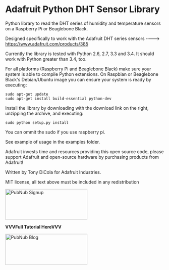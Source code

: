 Adafruit Python DHT Sensor Library
==================================

Python library to read the DHT series of humidity and temperature sensors on a Raspberry Pi or Beaglebone Black.

Designed specifically to work with the Adafruit DHT series sensors ----> https://www.adafruit.com/products/385

Currently the library is tested with Python 2.6, 2.7, 3.3 and 3.4. It should work with Python greater than 3.4, too.

For all platforms (Raspberry Pi and Beaglebone Black) make sure your system is able to compile Python extensions.  On Raspbian or Beaglebone Black's Debian/Ubuntu image you can ensure your system is ready by executing:

````
sudo apt-get update
sudo apt-get install build-essential python-dev
````

Install the library by downloading with the download link on the right, unzipping the archive, and executing:

````
sudo python setup.py install
````
You can ommit the sudo if you use raspberry pi.

See example of usage in the examples folder.

Adafruit invests time and resources providing this open source code, please support Adafruit and open-source hardware by purchasing products from Adafruit!

Written by Tony DiCola for Adafruit Industries.

MIT license, all text above must be included in any redistribution



 <a href="https://dashboard.pubnub.com/signup?devrel_gh=Cakhavan/PubNubStateMachine">
    <img alt="PubNub Signup" src="https://i.imgur.com/og5DDjf.png" width=260 height=97/>
</a>


**VVVFull Tutorial HereVVV**


<a href="https://www.pubnub.com/blog/create-an-iot-twitter-bot-in-5-easy-steps/?devrel_gh=Cakhavan/PubNubStateMachine">
    <img alt="PubNub Blog" src="https://i.imgur.com/aJ927CO.png" width=260 height=98/>
</a>
